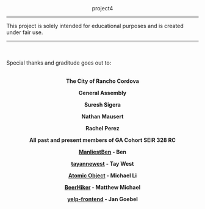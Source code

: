 <center>project4</center>
<hr></hr>

This project is solely intended for educational purposes and is created under fair use.

<hr></hr>
<br></br>
Special thanks and graditude goes out to:
<br></br>
<center>

<strong>The City of Rancho Cordova</strong>

<strong>General Assembly</strong>

<strong>Suresh Sigera</strong>

<strong>Nathan Mausert</strong>

<strong>Rachel Perez</strong>

<strong>All past and present members of GA Cohort SEIR 328 RC</strong>

<strong>[ManliestBen](https://github.com/ManliestBen/ManliestBen) - Ben</strong>

<strong>[tayannewest](https://github.com/tayannewest/tayannewest) - Tay West</strong>

<strong>[Atomic Object](https://spin.atomicobject.com/2022/01/31/yelp-api-react-native-app/) - Michael Li</strong>

<strong>[BeerHiker](https://github.com/matthewemichael/BeerHiker) - Matthew Michael</strong>

<strong>[yelp-frontend](https://github.com/productioncoder/yelp-frontend) - Jan Goebel</strong>

</center>
